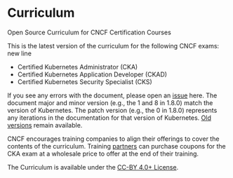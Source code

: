 # Curriculum

Open Source Curriculum for CNCF Certification Courses

This is the latest version of the curriculum for the following CNCF exams:
new line

* Certified Kubernetes Administrator (CKA)
* Certified Kubernetes Application Developer (CKAD)
* Certified Kubernetes Security Specialist (CKS)

If you see any errors with the document, please open an [issue](https://github.com/cncf/curriculum/issues/new) here. The document major and minor version (e.g., the 1 and 8 in 1.8.0) match the version of Kubernetes. The patch version (e.g., the 0 in 1.8.0) represents any iterations in the documentation for that version of Kubernetes. [Old versions](https://github.com/cncf/curriculum/tree/master/old-versions) remain available.

CNCF encourages training companies to align their offerings to cover the contents of the curriculum. Training [partners](https://www.cncf.io/certification/training/) can purchase coupons for the CKA exam at a wholesale price to offer at the end of their training.

The Curriculum is available under the [CC-BY 4.0+ License](https://creativecommons.org/licenses/by/4.0/).
